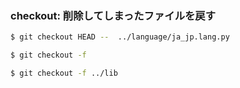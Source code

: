 ### checkout: 削除してしまったファイルを戻す

~~~bash
$ git checkout HEAD --  ../language/ja_jp.lang.py
~~~

~~~bash
$ git checkout -f
~~~
~~~bash
$ git checkout -f ../lib
~~~
